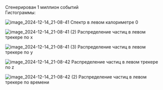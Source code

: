 Сгенерирован 1 миллион событий\
Гистограммы:

![image_2024-12-14_21-08-41](https://github.com/user-attachments/assets/3f990c9c-d11a-4e42-8959-1282a05a2a55)
Спектр в левом калориметре 0

![image_2024-12-14_21-08-41 (2)](https://github.com/user-attachments/assets/1af65a3d-aa66-49f4-bc01-abbb7f96e15f)
Распределение частиц в левом трекере по x

![image_2024-12-14_21-08-41 (3)](https://github.com/user-attachments/assets/f2fa87e1-f4ac-41f0-bad7-fbf7036c016c)
Распределение частиц в левом трекере по y

![image_2024-12-14_21-08-42](https://github.com/user-attachments/assets/79554104-29e5-4e27-bc35-502b22c6d1a7)
Распределение частиц в левом трекере по z

![image_2024-12-14_21-08-42 (2)](https://github.com/user-attachments/assets/71cc8696-9d33-4da9-be4e-a663456e94ed)
Распределение частиц в левом трекере по времени
